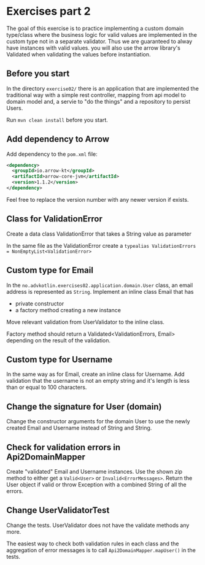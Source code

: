 # Exercises part 2
The goal of this exercise is to practice implementing a custom domain type/class
where the business logic for valid values are implemented in the custom type 
not in a separate validator. Thus we are guaranteed to alway have instances with
valid values. you will also use the arrow library's Validated when validating the
values before instantiation.

## Before you start
In the directory `exercise02/` there is an application that are implemented the
traditional way with a simple rest controller, mapping from api model to domain model and, a servie to "do the things" and a repository to persist Users.

Run `mvn clean install` before you start.

## Add dependency to Arrow
Add dependency to the `pom.xml` file:
```xml
<dependency>
  <groupId>io.arrow-kt</groupId>
  <artifactId>arrow-core-jvm</artifactId>
  <version>1.1.2</version>
</dependency>
```
Feel free to replace the version number with any newer version if exists.

## Class for ValidationError
Create a data class ValidationError that takes a String value as parameter

In the same file as the ValidationError create a `typealias ValidationErrors = NonEmptyList<ValidationError>`

## Custom type for Email
In the `no.advkotlin.exercises02.application.domain.User` class, an email address
is represented as `String`. Implement an inline class Email that has
 - private constructor
 - a factory method creating a new instance

Move relevant validation from UserValidator to the inline class.

Factory method should return a Validated<ValidationErrors, Email> depending on the result of the validation.

## Custom type for Username
In the same way as for Email, create an inline class for Username.
Add validation that the username is not an empty string and it's length is less than or equal to 100 characters.

## Change the signature for User (domain)
Change the constructor arguments for the domain User to use the newly created
Email and Username instead of String and String.

## Check for validation errors in Api2DomainMapper
Create "validated" Email and Username instances. Use the shown zip method to either get a `Valid<User>` or `Invalid<ErrorMessages>`. Return the User object if valid or throw Exception with a combined String of all the errors.

## Change UserValidatorTest
Change the tests. UserValidator does not have the validate methods any more.

The easiest way to check both validation rules in each class and the aggregation of error messages is to call `Api2DomainMapper.mapUser()` in the tests.

